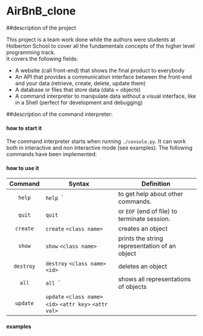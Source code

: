 # AirBnB_clone

##description of the project

This project is a team work done while the authors were students at Holberton School to cover all the fundamentals concepts of the higher level programming track.   
It covers the following fields:
- A website (call front-end) that shows the final product to everybody
- An API that provides a communication interface between the front-end and your data (retrieve, create, delete, update them)
- A database or files that store data (data = objects)
- A command interpreter to manipulate data without a visual interface, like in a Shell (perfect for development and debugging)

##description of the command interpreter:
####     how to start it
The command interpreter starts when running `./console.py`.
It can work both in interactive and non interactive mode (see examples).
The following commands have been implemented:

####     how to use it
| Command  | Syntax                        |Definition                                    |  
|:-------: | ------------------------------|----------------|
| `help`   |`help `<command>`               |to get help about other commands.             |  
| `quit`   |`quit`                         |or `EOF` (end of file) to terminate session.   | 
| `create` |`create` `<class name>`                    |creates an object |
|`show`    |`show` `<class name>`                      |prints the string representation of an object|
| `destroy`|`destroy` `<class name>` `<id>`      |deletes an object|
|`all`     |`all `<class name>`              |shows all representations of objects|
|`update`  |`update` `<class name>` `<id>` `<attr key>` `<attr val>`||

####     examples